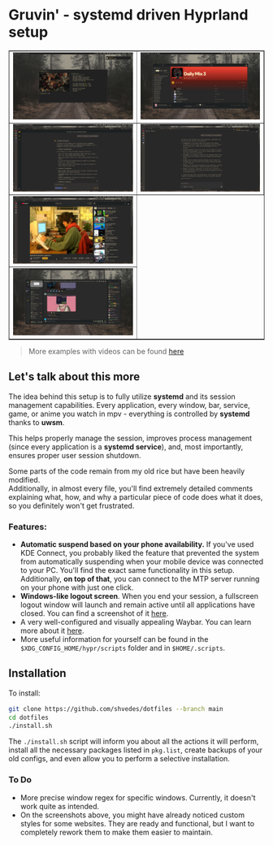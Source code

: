 
# Gruvin' - systemd driven Hyprland setup

<table border="1">
  <tr>
    <td><img src="./assets/fastfetch.png" alt="fastfetch"></td>
    <td><img src="./assets/spotify.png" alt="spotify"></td>
  </tr>
  <tr>
    <td><img src="./assets/userstyle-1.png" alt="userstyle 1"></td>
    <td><img src="./assets/userstyle-2.png" alt="userstyle 2"></td>
  </tr>
  <tr>
    <td><img src="./assets/userstyle-3.png" alt="userstyle 3"></td>
  </tr>
  <tr>
    <td><img src="./assets/vesktop.png" alt="vesktop"></td>
  </tr>
</table>

> More examples with videos can be found [here](./SHOWCASE.md)

## Let's talk about this more

The idea behind this setup is to fully utilize **systemd** and its session management capabilities. Every application, every window, bar, service, game, or anime you watch in mpv - everything is controlled by **systemd** thanks to **uwsm**.  

This helps properly manage the session, improves process management (since every application is a **systemd service**), and, most importantly, ensures proper user session shutdown.

Some parts of the code remain from my old rice but have been heavily modified.  
Additionally, in almost every file, you'll find extremely detailed comments explaining what, how, and why a particular piece of code does what it does, so you definitely won't get frustrated.

### Features:

- **Automatic suspend based on your phone availability.** If you've used KDE Connect, you probably liked the feature that prevented the system from automatically suspending when your mobile device was connected to your PC. You'll find the exact same functionality in this setup. Additionally, **on top of that**, you can connect to the MTP server running on your phone with just one click.
- **Windows-like logout screen**. When you end your session, a fullscreen logout window will launch and remain active until all applications have closed. You can find a screenshot of it [here]().
- A very well-configured and visually appealing Waybar. You can learn more about it [here]().
- More useful information for yourself can be found in the `$XDG_CONFIG_HOME/hypr/scripts` folder and in `$HOME/.scripts`.

## Installation

To install:

```bash
git clone https://github.com/shvedes/dotfiles --branch main
cd dotfiles
./install.sh
```
The `./install.sh` script will inform you about all the actions it will perform, install all the necessary packages listed in `pkg.list`, create backups of your old configs, and even allow you to perform a selective installation.

### To Do

- More precise window regex for specific windows. Currently, it doesn't work quite as intended.
- On the screenshots above, you might have already noticed custom styles for some websites. They are ready and functional, but I want to completely rework them to make them easier to maintain.

